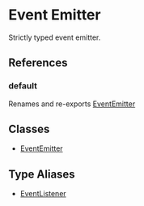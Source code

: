 # Event Emitter

Strictly typed event emitter.

## References

### default

Renames and re-exports [EventEmitter](classes/EventEmitter.md)

## Classes

- [EventEmitter](classes/EventEmitter.md)

## Type Aliases

- [EventListener](type-aliases/EventListener.md)
